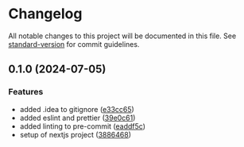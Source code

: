 # Changelog

All notable changes to this project will be documented in this file. See [standard-version](https://github.com/conventional-changelog/standard-version) for commit guidelines.

## 0.1.0 (2024-07-05)


### Features

* added .idea to gitignore ([e33cc65](https://github.com/mokkapps/changelog-generator-demo/commits/e33cc657d150764ee4ac72902c2f30d804ab1d57))
* added eslint and prettier ([39e0c61](https://github.com/mokkapps/changelog-generator-demo/commits/39e0c6139a31bacad9c75857ec48c3d6eb7e0e46))
* added linting to pre-commit ([eaddf5c](https://github.com/mokkapps/changelog-generator-demo/commits/eaddf5c612815dbe4415eeefc261ac9ddb0b46c7))
* setup of nextjs project ([3886468](https://github.com/mokkapps/changelog-generator-demo/commits/3886468714ad24f2d89595c599bd3ad3ed527aa8))
